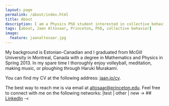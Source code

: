 ```yaml
---
layout: page
permalink: /about/index.html
title: About
description: I am a Physics PhD student interested in collective behavior, computational neuroscience, and science outreach.
tags: [about, Jaan Altosaar, Princeton, PhD, collective behavior]
image:
  feature: jaanaltosaar.jpg
---
```

My background is Estonian-Canadian and I graduated from McGill University in Montreal, Canada with a degree in Mathematics and Physics in Spring 2013. In my spare time I thoroughly enjoy volleyball, meditation, making music, or ploughing through Haruki Murakami.

You can find my CV at the following address: [jaan.io/cv](https://jaan.io/cv).

The best way to reach me is via email at [altosaar@princeton.edu](mailto:altosaar@princeton.edu). Feel free to connect with me on the following networks:
|test | other | new
-> ## <a href="http://www.linkedin.com/in/jaanaltosaar" target="_blank"><i class="icon-linkedin-sign"></i> LinkedIn</a> -<
## <a href="https://github.com/altosaar" target="_blank"><i class="icon-github"></i></a>





